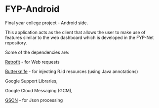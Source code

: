 # FYP-Android
Final year college project - Android side.

This application acts as the client that allows the user to make use of features similar to the web dashboard which is developed in the FYP-Net repository.

Some of the dependencies are:

[Retrofit](http://square.github.io/retrofit/) - for Web requests



[Butterknife](http://jakewharton.github.io/butterknife/) - for injecting R.id resources (using Java annotations)



Google Support Libraries,



Google Cloud Messaging (GCM), 



[GSON](https://github.com/google/gson) - for Json processing
